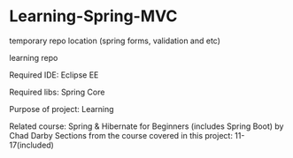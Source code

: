 # Learning-Spring-MVC
temporary repo location (spring forms, validation and etc)

learning repo

Required IDE: Eclipse EE

Required libs: Spring Core

Purpose of project: Learning

Related course: Spring & Hibernate for Beginners (includes Spring Boot) by Chad Darby
Sections from the course covered in this project: 11-17(included)
